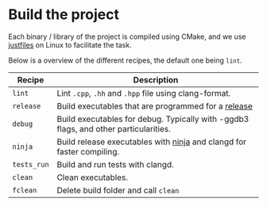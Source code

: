 # Build the project

Each binary / library of the project is compiled using CMake, and we use [justfiles](https://github.com/casey/just) on Linux to facilitate the task.


Below is a overview of the different recipes, the default one being `lint`.

|       Recipe      |       Description         |
| ----------------- | ------------------------- |
|       `lint`      | Lint `.cpp`, `.hh` and `.hpp` file using clang-format.    |
|       `release`   |   Build executables that are programmed for a [release](https://en.wikipedia.org/wiki/Software_release_life_cycle)    |
|       `debug`     |   Build executables for debug. Typically with -ggdb3 flags, and other particularities.    |
|       `ninja`     |   Build release executables with [ninja](https://github.com/ninja-build/ninja) and clangd for faster compiling.   |
|   `tests_run`     |   Build and run tests with clangd.    |
|       `clean`     |   Clean executables.  |
|       `fclean`    |   Delete build folder and call `clean`    |
